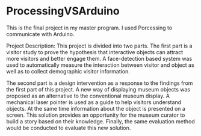 # ProcessingVSArduino

This is the final project in my master program. I used Porcessing to communicate with Arduino.


Project Description:
This project is divided into two parts. The first part is a visitor study to prove the hypothesis that interactive objects can attract more visitors and better engage them. A face-detection based system was used to automatically measure the interaction between visitor and object as well as to collect demographic visitor information.

The second part is a design intervention as a response to the findings from the first part of this project. A new way of displaying museum objects was proposed as an alternative to the conventional museum display. A mechanical laser pointer is used as a guide to help visitors understand objects. At the same time information about the object is presented on a screen. This solution provides an opportunity for the museum curator to build a story based on their knowledge. Finally, the same evaluation method would be conducted to evaluate this new solution.
